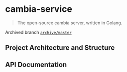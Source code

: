 # cambia-service

> The open-source cambia server, written in Golang.

Archived branch [`archive/master`](https://github.com/jason-s-yu/cambia-service/tree/archive/master)

## Project Architecture and Structure



## API Documentation
